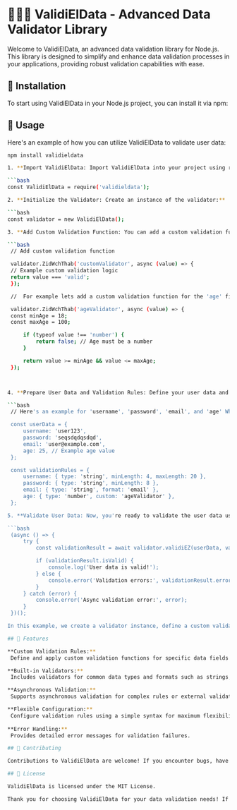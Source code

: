 # 👨🏻‍💻 ValidiElData - Advanced Data Validator Library

Welcome to ValidiElData, an advanced data validation library for Node.js. This library is designed to simplify and enhance data validation processes in your applications, providing robust validation capabilities with ease.


## 🚀 Installation

To start using ValidiElData in your Node.js project, you can install it via npm:

## 🔧 Usage

Here's an example of how you can utilize ValidiElData to validate user data:
   ```bash
   npm install validieldata

1. **Import ValidiElData: Import ValidiElData into your project using require:**

   ```bash
   const ValidiElData = require('validieldata');

2. **Initialize the Validator: Create an instance of the validator:**
   
   ```bash
   const validator = new ValidiElData();
   
3. **Add Custom Validation Function: You can add a custom validation function for a specific field :**

   ```bash   
    // Add custom validation function

    validator.ZidWchThab('customValidator', async (value) => {
    // Example custom validation logic
    return value === 'valid';
    });

    //  For example lets add a custom validation function for the 'age' field:

    validator.ZidWchThab('ageValidator', async (value) => {
    const minAge = 18;
    const maxAge = 100;

        if (typeof value !== 'number') {
            return false; // Age must be a number
        }

        return value >= minAge && value <= maxAge;
    });



4. **Prepare User Data and Validation Rules: Define your user data and the validation rules for each field.**

   ```bash
    // Here's an example for 'username', 'password', 'email', and 'age' Which Are Already Default Validated:

    const userData = {
        username: 'user123',
        password: 'seqsdqdqsdqd',
        email: 'user@example.com',
        age: 25, // Example age value
    };

    const validationRules = {
        username: { type: 'string', minLength: 4, maxLength: 20 },
        password: { type: 'string', minLength: 8 },
        email: { type: 'string', format: 'email' },
        age: { type: 'number', custom: 'ageValidator' },
    };

5. **Validate User Data: Now, you're ready to validate the user data using ValidiElData's validiEZ method:**

   ```bash
    (async () => {
        try {
            const validationResult = await validator.validiEZ(userData, validationRules);

            if (validationResult.isValid) {
                console.log('User data is valid!');
            } else {
                console.error('Validation errors:', validationResult.errors);
            }
        } catch (error) {
            console.error('Async validation error:', error);
        }
    })();

In this example, we create a validator instance, define a custom validation rule for age, set up user data and validation rules, and then asynchronously validate the data using ValidiElData's validiEZ method. The library checks if the data meets the specified rules and provides detailed validation errors if any.

## 🌟 Features

  **Custom Validation Rules:**
    Define and apply custom validation functions for specific data fields.

  **Built-in Validators:**
    Includes validators for common data types and formats such as strings, numbers, emails, etc.

  **Asynchronous Validation:** 
    Supports asynchronous validation for complex rules or external validations.

  **Flexible Configuration:**
    Configure validation rules using a simple syntax for maximum flexibility.
    
  **Error Handling:** 
    Provides detailed error messages for validation failures.

## 🤝 Contributing

Contributions to ValidiElData are welcome! If you encounter bugs, have feature requests, or wish to contribute enhancements, please open an issue or submit a pull request on the [GitHub repository ](https://github.com/sprdgx/validieldata).

## 📄 License

ValidiElData is licensed under the MIT License.

Thank you for choosing ValidiElData for your data validation needs! If you have any questions or need assistance, feel free to reach out. Happy validating! 🚀

